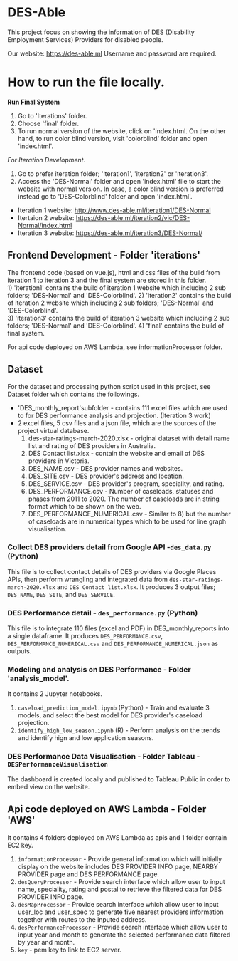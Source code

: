 # DES-Able

This project focus on showing the information of DES (Disability Employment Services) Providers for disabled people. 

Our website: https://des-able.ml
Username and password are required. 

# How to run the file locally.
**Run Final System**
1) Go to 'Iterations' folder.
2) Choose 'final' folder.
3) To run normal version of the website, click on 'index.html. On the other hand, to run color blind version, visit 'colorblind' folder and open 'index.html'.

*For Iteration Development.*
1) Go to prefer iteration folder; 'iteration1', 'iteration2' or 'iteration3'.
2) Access the 'DES-Normal' folder and open 'index.html' file to start the website with normal version. In case, a color blind version is preferred instead go to 'DES-Colorblind' folder and open 'index.html'.
- Iteration 1 website: http://www.des-able.ml/iteration1/DES-Normal 
- Itertaion 2 website: https://des-able.ml/iteration2/vic/DES-Normal/index.html 
- Iteration 3 website: https://des-able.ml/iteration3/DES-Normal/

      
## Frontend Development - Folder 'iterations'
The frontend code (based on vue.js), html and css files of the build from iteration 1 to iteration 3 and the final system are stored in this folder.   
    1) 'iteration1' contains the build of iteration 1 website which including 2 sub folders; 'DES-Normal' and 'DES-Colorblind'.
    2) 'iteration2' contains the build of iteration 2 website which including 2 sub folders; 'DES-Normal' and 'DES-Colorblind'.  
    3) 'iteration3' contains the build of iteration 3 website which including 2 sub folders; 'DES-Normal' and 'DES-Colorblind'. 
    4) 'final' contains the build of final system.
          
For api code deployed on AWS Lambda, see informationProcessor folder.

## Dataset
For the dataset and processing python script used in this project, see Dataset folder which contains the followings.
  - 'DES_monthly_report'subfolder - contains 111 excel files which are used to for DES performance analysis and projection. (Iteration 3 work) 
  - 2 excel files, 5 csv files and a json file, which are the sources of the project virtual database. 
      1) des-star-ratings-march-2020.xlsx - original dataset with detail name list and rating of DES providers in Australia.
      2) DES Contact list.xlsx - contain the website and email of DES providers in Victoria.
      3) DES_NAME.csv - DES provider names and websites.
      4) DES_SITE.csv - DES provider's address and location.
      5) DES_SERVICE.csv - DES provider's program, speciality, and rating. 
      6) DES_PERFORMANCE.csv - Number of caseloads, statuses and phases from 2011 to 2020. The number of caseloads are in string format which to be shown on the web.  
      7) DES_PERFORMANCE_NUMERICAL.csv - Similar to 8) but the number of caseloads are in numerical types which to be used for line graph visualisation. 

### Collect DES providers detail from Google API -`des_data.py` (Python)
This file is to collect contact details of DES providers via Google Places APIs, then perform wrangling and integrated data from `des-star-ratings-march-2020.xlsx` and `DES Contact list.xlsx`. It produces 3 output files; `DES_NAME`, `DES_SITE`, and `DES_SERVICE`.

### DES Performance detail - `des_performance.py` (Python)
This file is to integrate 110 files (excel and PDF) in DES_monthly_reports into a single dataframe. It produces `DES_PERFORMANCE.csv`, `DES_PERFORMANCE_NUMERICAL.csv` and `DES_PERFORMANCE_NUMERICAL.json` as outputs. 

### Modeling and analysis on DES Performance - Folder 'analysis_model'.
It contains 2 Jupyter notebooks. 
1) `caseload_prediction_model.ipynb` (Python) - Train and evaluate 3 models, and select the best model for DES provider's caseload projection. 
2) `identify_high_low_season.ipynb` (R) - Perform analysis on the trends and identify hign and low application seasons.

### DES Performance Data Visualisation - Folder Tableau - `DESPerformanceVisualisation`
The dashboard is created locally and published to Tableau Public in order to embed view on the website. 


## Api code deployed on AWS Lambda - Folder 'AWS'
It contains 4 folders deployed on AWS Lambda as apis and 1 folder contain EC2 key.
1) `informationProcessor` - Provide general information which will initially display on the website includes DES PROVIDER INFO page, NEARBY PROVIDER page and DES PERFORMANCE page.
2) `desQueryProcessor` - Provide search interface which allow user to input name, speciality, rating and postal to retrieve the filtered data for DES PROVIDER INFO page.
3) `desMapProcessor` - Provide search interface which allow user to input user_loc and user_spec to generate five nearest providers information together with routes to the inputed address.
4) `desPerformanceProcessor` - Provide search interface which allow user to input year and month to generate the selected performance data filtered by year and month.
5) `key` - pem key to link to EC2 server.

